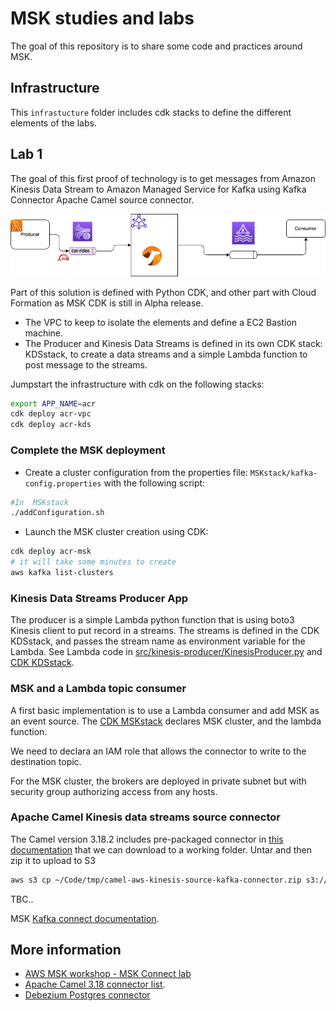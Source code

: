 # MSK studies and labs

The goal of this repository is to share some code and practices around MSK.

## Infrastructure

This `infrastucture` folder includes cdk stacks to define the different elements of the labs.

## Lab 1

The goal of this first proof of technology is to get messages from Amazon Kinesis Data Stream to Amazon Managed Service for Kafka using Kafka Connector Apache Camel source connector.

![](./docs/architecture.drawio.png)

Part of this solution is defined with Python CDK, and other part with Cloud Formation as MSK CDK is still in Alpha release.

* The VPC to keep to isolate the elements and define a EC2 Bastion machine.
* The Producer and Kinesis Data Streams is defined in its own CDK stack:  KDSstack, to create a data streams and a simple Lambda function to post message to the streams.


Jumpstart the infrastructure with cdk on the following stacks:

```sh
export APP_NAME=acr
cdk deploy acr-vpc
cdk deploy acr-kds
```

### Complete the MSK deployment

* Create a cluster configuration from the properties file: `MSKstack/kafka-config.properties` with the following script:

```sh
#In  MSKstack
./addConfiguration.sh
```

* Launch the MSK cluster creation using CDK:

```sh
cdk deploy acr-msk
# it will take some minutes to create
aws kafka list-clusters
```

### Kinesis Data Streams Producer App

The producer is a simple Lambda python function that is using boto3 Kinesis client to put record in a streams. The streams is defined in the CDK KDSstack, and passes the stream name as environment variable for the Lambda. See Lambda code in [src/kinesis-producer/KinesisProducer.py](https://github.com/jbcodeforce/MSK-labs/blob/main/src/kinesis-producer/KinesisProducer.py) and [CDK KDSstack](https://github.com/jbcodeforce/MSK-labs/blob/main/infrastructure/KDSstack/kds_stack.py).

### MSK and a Lambda topic consumer

A first basic implementation is to use a Lambda consumer and add MSK as an event source. The [CDK MSKstack](https://github.com/jbcodeforce/MSK-labs/blob/main/infrastructure/MSKstack/msk_stack.py) declares MSK cluster, and the lambda function.

We need to declara an IAM role that allows the connector to write to the destination topic. 

For the MSK cluster, the brokers are deployed in private subnet but with security group authorizing access from any hosts.

### Apache Camel Kinesis data streams source connector

The Camel version 3.18.2 includes pre-packaged connector in [this documentation](https://camel.apache.org/camel-kafka-connector/next/reference/index.html) that we can download to a working folder.  Untar and then zip it to upload to S3

```sh
aws s3 cp ~/Code/tmp/camel-aws-kinesis-source-kafka-connector.zip s3://msk-lab-${ACCOUNT_ID}-plugins-bucket/
```

TBC..

MSK [Kafka connect documentation](https://docs.aws.amazon.com/msk/latest/developerguide/msk-connect.html).

## More information

* [AWS MSK workshop - MSK Connect lab](https://catalog.workshops.aws/msk-labs/en-US/mskconnect/overview)
* [Apache Camel 3.18 connector list](https://camel.apache.org/camel-kafka-connector/next/reference/index.html).
* [Debezium Postgres connector](https://repo1.maven.org/maven2/io/debezium/debezium-connector-postgres)